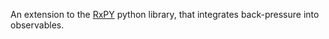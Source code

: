 An extension to the [RxPY](https://github.com/ReactiveX/RxPY) python 
library, that integrates back-pressure into observables.